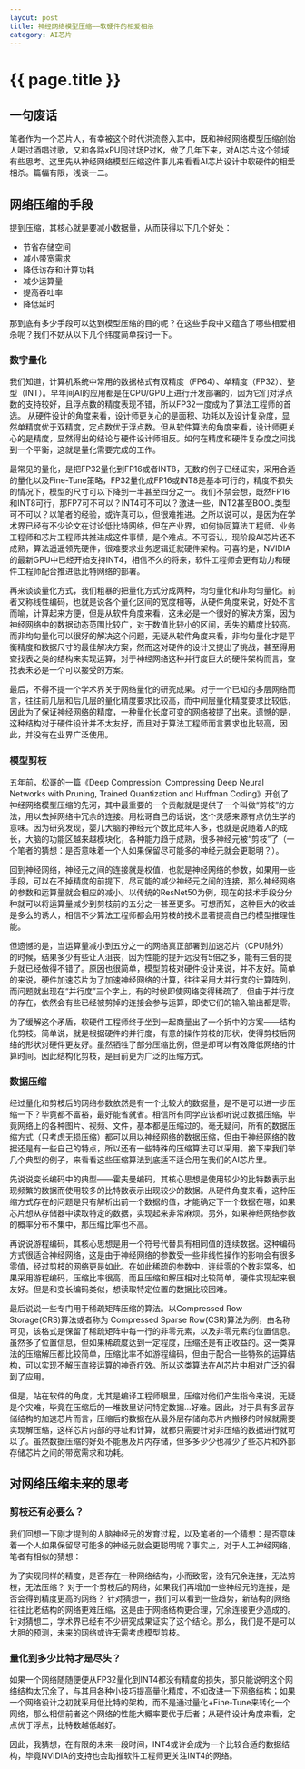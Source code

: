 ```yaml
---
layout: post
title: 神经网络模型压缩——软硬件的相爱相杀
category: AI芯片
---
```


# {{ page.title }}

## 一句废话
笔者作为一个芯片人，有幸被这个时代洪流卷入其中，既和神经网络模型压缩创始人喝过酒唱过歌，又和各路xPU同过场P过K，做了几年下来，对AI芯片这个领域有些思考。这里先从神经网络模型压缩这件事儿来看看AI芯片设计中软硬件的相爱相杀。篇幅有限，浅谈一二。

## 网络压缩的手段
提到压缩，其核心就是要减小数据量，从而获得以下几个好处：

- 节省存储空间
- 减小带宽需求
- 降低访存和计算功耗
- 减少运算量
- 提高吞吐率
- 降低延时

那到底有多少手段可以达到模型压缩的目的呢？在这些手段中又蕴含了哪些相爱相杀呢？我们不妨从以下几个纬度简单探讨一下。

### 数字量化
我们知道，计算机系统中常用的数据格式有双精度（FP64）、单精度（FP32）、整型（INT）。早年间AI的应用都是在CPU/GPU上进行开发部署的，因为它们对浮点数的支持较好，且浮点数的精度表现不错，所以FP32一度成为了算法工程师的首选。
从硬件设计的角度来看，设计师更关心的是面积、功耗以及设计复杂度，显然单精度优于双精度，定点数优于浮点数。但从软件算法的角度来看，设计师更关心的是精度，显然得出的结论与硬件设计师相反。如何在精度和硬件复杂度之间找到一个平衡，这就是量化需要完成的工作。

最常见的量化，是把FP32量化到FP16或者INT8，无数的例子已经证实，采用合适的量化以及Fine-Tune策略，FP32量化成FP16或INT8是基本可行的，精度不损失的情况下，模型的尺寸可以下降到一半甚至四分之一。我们不禁会想，既然FP16和INT8可行，那FP7可不可以？INT4可不可以？激进一些，INT2甚至BOOL类型可不可以？以笔者的经验，或许真可以，但很难推进。之所以说可以，是因为在学术界已经有不少论文在讨论低比特网络，但在产业界，如何协同算法工程师、业务工程师和芯片工程师共推进成这件事情，是个难点。不可否认，现阶段AI芯片还不成熟，算法遥遥领先硬件，很难要求业务逻辑迁就硬件架构。可喜的是，NVIDIA的最新GPU中已经开始支持INT4，相信不久的将来，软件工程师会更有动力和硬件工程师配合推进低比特网络的部署。

再来谈谈量化方式，我们粗暴的把量化方式分成两种，均匀量化和非均匀量化。前者又称线性编码，也就是说各个量化区间的宽度相等，从硬件角度来说，好处不言而喻，计算起来方便，但是从软件角度来看，这未必是一个很好的解决方案，因为神经网络中的数据动态范围比较广，对于数值比较小的区间，丢失的精度比较高。而非均匀量化可以很好的解决这个问题，无疑从软件角度来看，非均匀量化才是平衡精度和数据尺寸的最佳解决方案，然而这对硬件的设计又提出了挑战，甚至得用查找表之类的结构来实现运算，对于神经网络这种并行度巨大的硬件架构而言，查找表未必是一个可以接受的方案。

最后，不得不提一个学术界关于网络量化的研究成果。对于一个已知的多层网络而言，往往前几层和后几层的量化精度要求比较高，而中间层量化精度要求比较低，因此为了保证神经网络的精度，一种量化长度可变的网络被提了出来。遗憾的是，这种结构对于硬件设计并不太友好，而且对于算法工程师而言要求也比较高，因此，并没有在业界广泛使用。

### 模型剪枝
五年前，松哥的一篇《Deep Compression: Compressing Deep Neural Networks with Pruning, Trained Quantization and Huffman Coding》开创了神经网络模型压缩的先河，其中最重要的一个贡献就是提供了一个叫做“剪枝”的方法，用以去掉网络中冗余的连接。用松哥自己的话说，这个灵感来源有点仿生学的意味。因为研究发现，婴儿大脑的神经元个数比成年人多，也就是说随着人的成长，大脑的功能区越来越模块化，各种能力趋于成熟，很多神经元被“剪枝”了（一个笔者的猜想：是否意味着一个人如果保留尽可能多的神经元就会更聪明？）。

回到神经网络，神经元之间的连接就是权值，也就是神经网络的参数，如果用一些手段，可以在不掉精度的前提下，尽可能的减少神经元之间的连接，那么神经网络的参数和运算量就会相应的减小。以传统的ResNet50为例，现在的技术手段分分种就可以将运算量减少到剪枝前的五分之一甚至更多。可想而知，这种巨大的收益是多么的诱人，相信不少算法工程师都会用剪枝的技术显著提高自己的模型推理性能。

但遗憾的是，当运算量减小到五分之一的网络真正部署到加速芯片（CPU除外）的时候，结果多少有些让人沮丧，因为性能的提升远没有5倍之多，能有三倍的提升就已经做得不错了。原因也很简单，模型剪枝对硬件设计来说，并不友好。简单的来说，硬件加速芯片为了加速神经网络的计算，往往采用大并行度的计算阵列，而问题就出现在“并行度”三个字上，有的时候即使网络变得稀疏了，但由于并行度的存在，依然会有些已经被剪掉的连接会参与运算，即使它们的输入输出都是零。

为了缓解这个矛盾，软硬件工程师终于坐到一起商量出了一个折中的方案——结构化剪枝。简单说，就是根据硬件的并行度，有意的操作剪枝的形状，使得剪枝后网络的形状对硬件更友好。虽然牺牲了部分压缩比例，但是却可以有效降低网络的计算时间。因此结构化剪枝，是目前更为广泛的压缩方式。

### 数据压缩
经过量化和剪枝后的网络参数依然是有一个比较大的数据量，是不是可以进一步压缩一下？毕竟都不富裕，最好能省就省。相信所有同学应该都听说过数据压缩，毕竟网络上的各种图片、视频、文件，基本都是压缩过的。毫无疑问，所有的数据压缩方式（只考虑无损压缩）都可以用以神经网络的数据压缩，但由于神经网络的数据还是有一些自己的特点，所以还有一些特殊的压缩算法可以采用。接下来我们举几个典型的例子，来看看这些压缩算法到底适不适合用在我们的AI芯片里。

先说说变长编码中的典型——霍夫曼编码，其核心思想是使用较少的比特数表示出现频繁的数据而使用较多的比特数表示出现较少的数据。从硬件角度来看，这种压缩方式存在的问题是只有解析出前一个数据的值，才能确定下一个数据在哪，如果芯片想从存储器中读取特定的数据，实现起来非常麻烦。另外，如果神经网络参数的概率分布不集中，那压缩比率也不高。

再说说游程编码，其核心思想是用一个符号代替具有相同值的连续数据。这种编码方式很适合神经网络，这是由于神经网络的参数受一些非线性操作的影响会有很多零值，经过剪枝的网络更是如此。在如此稀疏的参数中，连续零的个数非常多，如果采用游程编码，压缩比率很高，而且压缩和解压相对比较简单，硬件实现起来很友好。但是和变长编码类似，想读取特定位置的数据比较困难。

最后说说一些专门用于稀疏矩阵压缩的算法。以Compressed Row Storage(CRS)算法或者称为 Compressed Sparse Row(CSR)算法为例，由名称可见，该格式是保留了稀疏矩阵中每一行的非零元素，以及非零元素的位置信息。虽然多了位置信息，但如果稀疏度达到一定程度，压缩还是有正收益的。这一类算法的压缩解压都比较简单，压缩比率不如游程编码，但由于配合一些特殊的运算结构，可以实现不解压直接运算的神奇疗效。所以这类算法在AI芯片中相对广泛的得到了应用。

但是，站在软件的角度，尤其是编译工程师眼里，压缩对他们产生指令来说，无疑是个灾难，毕竟在压缩后的一堆数里访问特定数据...好难。因此，对于具有多层存储结构的加速芯片而言，压缩后的数据在从最外层存储向芯片内搬移的时候就需要实现解压缩，这样芯片内部的寻址和计算，就都只需要针对非压缩的数据进行就可以了。虽然数据压缩的好处不能惠及片内存储，但多多少少也减少了些芯片和外部存储芯片之间的带宽需求和功耗。

## 对网络压缩未来的思考
### 剪枝还有必要么？
我们回想一下刚才提到的人脑神经元的发育过程，以及笔者的一个猜想：是否意味着一个人如果保留尽可能多的神经元就会更聪明呢？事实上，对于人工神经网络，笔者有相似的猜想：

为了实现同样的精度，是否存在一种网络结构，小而致密，没有冗余连接，无法剪枝，无法压缩？
对于一个剪枝后的网络，如果我们再增加一些神经元的连接，是否会得到精度更高的网络？
针对猜想一，我们可以看到一些趋势，新结构的网络往往比老结构的网络更难压缩，这是由于网络结构更合理，冗余连接更少造成的。针对猜想二，学术界已经有不少研究成果证实了这个结论。那么，我们是不是可以大胆的预测，未来的网络或许无需考虑模型剪枝。

### 量化到多少比特才是尽头？
如果一个网络随随便便从FP32量化到INT4都没有精度的损失，那只能说明这个网络结构太冗余了，与其用各种小技巧提高量化精度，不如改进一下网络结构；如果一个网络设计之初就采用低比特的架构，而不是通过量化+Fine-Tune来转化一个网络，那么相信前者这个网络的性能大概率要优于后者；从硬件设计角度来看，定点优于浮点，比特数越低越好。

因此，我猜想，在有限的未来一段时间，INT4或许会成为一个比较合适的数据结构，毕竟NVIDIA的支持也会助推软件工程师更关注INT4的网络。
